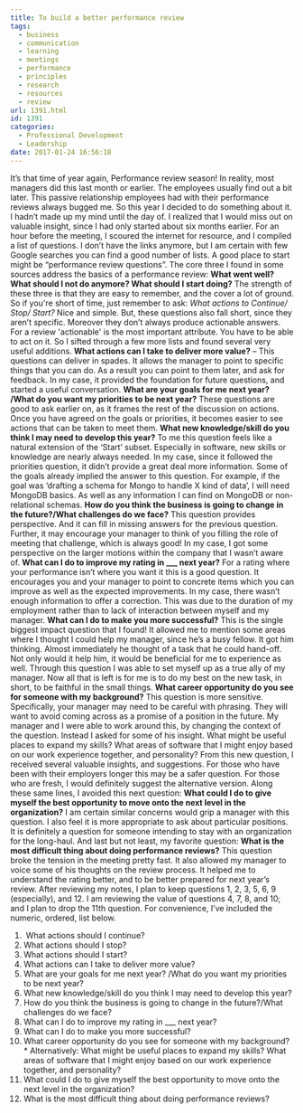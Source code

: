```yaml
---
title: To build a better performance review
tags:
  - business
  - communication
  - learning
  - meetings
  - performance
  - principles
  - research
  - resources
  - review
url: 1391.html
id: 1391
categories:
  - Professional Development
  - Leadership
date: 2017-01-24 16:56:18
---
```


It’s that time of year again, Performance review season! In reality, most managers did this last month or earlier. The employees usually find out a bit later. This passive relationship employees had with their performance reviews always bugged me. So this year I decided to do something about it. I hadn’t made up my mind until the day of. I realized that I would miss out on valuable insight, since I had only started about six months earlier. For an hour before the meeting, I scoured the internet for resource, and I compiled a list of questions. I don’t have the links anymore, but I am certain with few Google searches you can find a good number of lists. A good place to start might be “performance review questions”. The core three I found in some sources address the basics of a performance review: **What went well? What should I not do anymore? What should I start doing?** The strength of these three is that they are easy to remember, and the cover a lot of ground. So if you're short of time, just remember to ask: _What actions to Continue/ Stop/ Start?_ Nice and simple. But, these questions also fall short, since they aren’t specific. Moreover they don’t always produce actionable answers. For a review 'actionable' is the most important attribute. You have to be able to act on it. So I sifted through a few more lists and found several very useful additions. **What actions can I take to deliver more value?** – This questions can deliver in spades. It allows the manager to point to specific things that you can do. As a result you can point to them later, and ask for feedback. In my case, it provided the foundation for future questions, and started a useful conversation. **What are your goals for me next year? /What do you want my priorities to be next year?** These questions are good to ask earlier on, as it frames the rest of the discussion on actions. Once you have agreed on the goals or priorities, it becomes easier to see actions that can be taken to meet them. **What new knowledge/skill do you think I may need to develop this year?** To me this question feels like a natural extension of the ‘Start’ subset. Especially in software, new skills or knowledge are nearly always needed. In my case, since it followed the priorities question, it didn’t provide a great deal more information. Some of the goals already implied the answer to this question. For example, if the goal was ‘drafting a schema for Mongo to handle X kind of data’, I will need MongoDB basics. As well as any information I can find on MongoDB or non-relational schemas. **How do you think the business is going to change in the future?/What challenges do we face?** This question provides perspective. And it can fill in missing answers for the previous question. Further, it may encourage your manager to think of you filling the role of meeting that challenge, which is always good! In my case, I got some perspective on the larger motions within the company that I wasn’t aware of. **What can I do to improve my rating in ___ next year?** For a rating where your performance isn’t where you want it this is a good question. It encourages you and your manager to point to concrete items which you can improve as well as the expected improvements. In my case, there wasn’t enough information to offer a correction. This was due to the duration of my employment rather than to lack of interaction between myself and my manager. **What can I do to make you more successful?** This is the single biggest impact question that I found! It allowed me to mention some areas where I thought I could help my manager, since he’s a busy fellow. It got him thinking. Almost immediately he thought of a task that he could hand-off. Not only would it help him, it would be beneficial for me to experience as well. Through this question I was able to set myself up as a true ally of my manager. Now all that is left is for me is to do my best on the new task, in short, to be faithful in the small things. **What career opportunity do you see for someone with my background?** This question is more sensitive. Specifically, your manager may need to be careful with phrasing. They will want to avoid coming across as a promise of a position in the future. My manager and I were able to work around this, by changing the context of the question. Instead I asked for some of his insight. What might be useful places to expand my skills? What areas of software that I might enjoy based on our work experience together, and personality? From this new question, I received several valuable insights, and suggestions. For those who have been with their employers longer this may be a safer question. For those who are fresh, I would definitely suggest the alternative version. Along these same lines, I avoided this next question: **What could I do to give myself the best opportunity to move onto the next level in the organization?** I am certain similar concerns would grip a manager with this question. I also feel it is more appropriate to ask about particular positions. It is definitely a question for someone intending to stay with an organization for the long-haul. And last but not least, my favorite question: **What is the most difficult thing about doing performance reviews?** This question broke the tension in the meeting pretty fast. It also allowed my manager to voice some of his thoughts on the review process. It helped me to understand the rating better, and to be better prepared for next year’s review. After reviewing my notes, I plan to keep questions 1, 2, 3, 5, 6, 9 (especially), and 12. I am reviewing the value of questions 4, 7, 8, and 10; and I plan to drop the 11th question. For convenience, I’ve included the numeric, ordered, list below.

1.   What actions should I continue?
2.  What actions should I stop?
3.  What actions should I start?
4.  What actions can I take to deliver more value?
5.  What are your goals for me next year? /What do you want my priorities to be next year?
6.  What new knowledge/skill do you think I may need to develop this year?
7.  How do you think the business is going to change in the future?/What challenges do we face?
8.  What can I do to improve my rating in ___ next year?
9.  What can I do to make you more successful?
10.  What career opportunity do you see for someone with my background?
    *   Alternatively: What might be useful places to expand my skills? What areas of software that I might enjoy based on our work experience together, and personality?
11.  What could I do to give myself the best opportunity to move onto the next level in the organization?
12.  What is the most difficult thing about doing performance reviews?